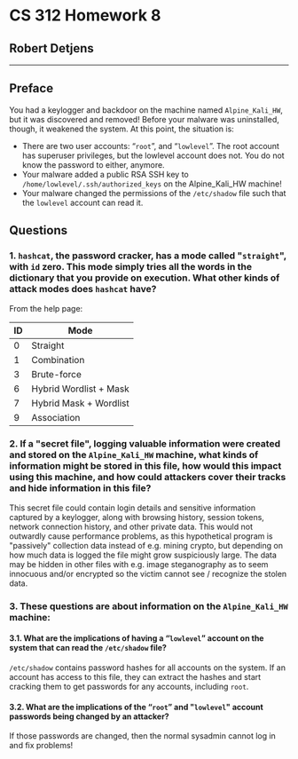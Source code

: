# CS 312 Homework 8

## Robert Detjens

---

## Preface

You had a keylogger and backdoor on the machine named `Alpine_Kali_HW`, but it was discovered and removed! Before your
malware was uninstalled, though, it weakened the system. At this point, the situation is:

- There are two user accounts: “`root`”, and “`lowlevel`”. The root account has superuser privileges, but the lowlevel
  account does not. You do not know the password to either, anymore.
- Your malware added a public RSA SSH key to `/home/lowlevel/.ssh/authorized_keys` on the Alpine_Kali_HW machine!
- Your malware changed the permissions of the `/etc/shadow` file such that the `lowlevel` account can read it.

## Questions

### 1. `hashcat`, the password cracker, has a mode called "`straight`", with `id` zero. This mode simply tries all the words in the dictionary that you provide on execution. What other kinds of attack modes does `hashcat` have?

From the help page:

| ID | Mode                   |
|----|------------------------|
| 0  | Straight               |
| 1  | Combination            |
| 3  | Brute-force            |
| 6  | Hybrid Wordlist + Mask |
| 7  | Hybrid Mask + Wordlist |
| 9  | Association            |

### 2. If a "secret file", logging valuable information were created and stored on the `Alpine_Kali_HW` machine, what kinds of information might be stored in this file, how would this impact using this machine, and how could attackers cover their tracks and hide information in this file?

This secret file could contain login details and sensitive information captured by a keylogger, along with browsing
history, session tokens, network connection history, and other private data. This would not outwardly cause performance
problems, as this hypothetical program is "passively" collection data instead of e.g. mining crypto, but depending on
how much data is logged the file might grow suspiciously large. The data may be hidden in other files with e.g. image
steganography as to seem innocuous and/or encrypted so the victim cannot see / recognize the stolen data.

### 3. These questions are about information on the `Alpine_Kali_HW` machine:

#### 3.1. What are the implications of having a “`lowlevel`” account on the system that can read the `/etc/shadow` file?

`/etc/shadow` contains password hashes for all accounts on the system. If an account has access to this file, they can
extract the hashes and start cracking them to get passwords for any accounts, including `root`.

#### 3.2. What are the implications of the “`root`” and "`lowlevel`" account passwords being changed by an attacker?

If those passwords are changed, then the normal sysadmin cannot log in and fix problems!
